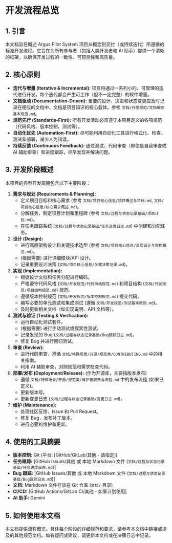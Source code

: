 # 开发流程总览

## 1. 引言

本文档旨在概述 Argus Pilot System 项目从概念到交付（或持续迭代）所遵循的标准开发流程。它旨在为所有参与者（包括人类开发者和 AI 助手）提供一个清晰的框架，以确保开发过程的一致性、可预测性和高质量。

## 2. 核心原则

*   **迭代与增量 (Iterative & Incremental):** 项目将通过一系列小的、可管理的迭代进行开发，每个迭代都会产生可工作（但不一定完整）的软件增量。
*   **文档驱动 (Documentation-Driven):** 重要的设计、决策和状态变更应及时记录在相应的文档中，文档是项目知识的核心载体。参考 `文档/开发规范/文档编写基本规范.md`。
*   **规范先行 (Standards-First):** 所有开发活动必须遵守本项目定义的各项规范（代码风格、版本控制、测试等）。
*   **自动化优先 (Automation-First):** 尽可能利用自动化工具进行格式化、检查、测试和部署，减少人为错误。
*   **持续反馈 (Continuous Feedback):** 通过测试、代码审查（即使是自我审查或 AI 辅助审查）和进度跟踪，尽早发现并解决问题。

## 3. 开发阶段概述

本项目的典型开发周期包含以下主要阶段：

1.  **需求与规划 (Requirements & Planning):**
    *   定义项目目标和核心需求 (参考 `文档/项目核心信息/项目概述与目标.md`, `文档/项目核心信息/核心需求概述.md`)。
    *   分解任务，制定项目计划和里程碑 (参考 `文档/过程与状态记录基础/项目计划.md`)。
    *   在任务跟踪系统 (`文档/过程与状态记录基础/任务进度日志.md`) 中创建和分配任务。
2.  **设计 (Design):**
    *   进行高层架构设计和关键技术选型 (参考 `文档/项目核心信息/高层设计与架构概述.md`)。
    *   (根据需要) 进行详细模块/API 设计。
    *   记录重要设计决策 (`文档/项目核心信息/关键决策记录.md`)。
3.  **实现 (Implementation):**
    *   根据设计文档和任务分配进行编码。
    *   严格遵守代码风格 (`文档/开发规范/代码风格规范.md`) 和项目结构 (`文档/开发规范/项目结构规范.md`) 规范。
    *   遵循版本控制规范 (`文档/开发规范/版本控制规范.md`) 提交代码。
    *   编写必要的单元测试和集成测试 (遵循 `文档/开发规范/测试基本原则.md`)。
    *   及时更新相关文档（如实现说明、API 文档等）。
4.  **测试与验证 (Testing & Verification):**
    *   运行自动化测试套件。
    *   (根据需要) 进行手动测试或探索性测试。
    *   记录发现的 Bug (`文档/过程与状态记录基础/Bug跟踪日志.md`)。
    *   修复 Bug 并进行回归测试。
5.  **审查 (Review):**
    *   进行代码审查，遵循 `文档/特殊场景/开源/规范类/CONTRIBUTING.md` 中的相关指南。
    *   利用 AI 辅助审查，对照规范和需求检查代码。
6.  **部署/发布 (Deployment/Release):** (作为开源库，主要指版本发布)
    *   遵循 `文档/特殊场景/开源/规范类/维护者职责与流程.md` 中的发布流程 (如果已定义)。
    *   更新版本号。
    *   更新变更日志 (`文档/过程与状态记录基础/变更日志.md`)。
7.  **维护 (Maintenance):**
    *   处理社区反馈、Issue 和 Pull Request。
    *   修复 Bug，发布补丁版本。
    *   进行必要的维护和更新。

## 4. 使用的工具摘要

*   **版本控制:** Git (平台: [GitHub/GitLab/其他 - 请指定])
*   **任务跟踪:** [GitHub Issues/其他 或 本地 Markdown 文件 (`文档/过程与状态记录基础/任务进度日志.md`)]
*   **Bug 跟踪:** [GitHub Issues/其他 或 本地 Markdown 文件 (`文档/过程与状态记录基础/Bug跟踪日志.md`)]
*   **文档:** Markdown 文件存放在 Git 仓库 (`文档/` 目录)
*   **CI/CD:** [GitHub Actions/GitLab CI/其他 - 如果计划使用]
*   **AI 助手:** Gemini

## 5. 如何使用本文档

本文档提供流程概览。具体每个阶段的详细规范和要求，请参考本文档中链接或提及的其他规范文档。如有疑问或建议，请更新本文档或在决策日志中记录。
